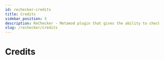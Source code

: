 ```yaml
---
id: rechecker-credits
title: Credits
sidebar_position: 5
description: ReChecker - Metamod plugin that gives the ability to check client files by their name and md5 hash.
slug: /rechecker/credits
---
```


<head>
  <title>ReChecker: Credits | ReHLDS</title>
</head>

# Credits
